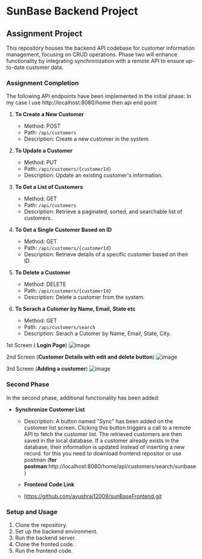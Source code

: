 # SunBase Backend Project
 
## Assignment Project 
 
This repository houses the backend API codebase for customer information management, focusing on CRUD operations. Phase two will enhance functionality by integrating synchronization with a remote API to ensure up-to-date customer data.
 
### Assignment Completion
 
The following API endpoints have been implemented in the initial phase:
In my case I use http://localhost:8080/home then api end point
 
1. **To Create a New Customer**
   - Method: POST
   - Path: `/api/customers`
   - Description: Create a new customer in the system.
 
2. **To Update a Customer**
   - Method: PUT
   - Path: `/api/customers/{customerId}`
   - Description: Update an existing customer's information.
 
3. **To Get a List of Customers**
   - Method: GET
   - Path: `/api/customers`
   - Description: Retrieve a paginated, sorted, and searchable list of customers.
 
4. **To Get a Single Customer Based on ID**
   - Method: GET
   - Path: `/api/customers/{customerId}`
   - Description: Retrieve details of a specific customer based on their ID.
 
5. **To Delete a Customer**
   - Method: DELETE
   - Path: `/api/customers/{customerId}`
   - Description: Delete a customer from the system.
  
6. **To Serach a Cutomer by Name, Email, State etc**
   - Method: GET
   - Path: `/api/customers/search`
   - Description: Serach a Cutomer by Name, Email, State, City.
  
1st Screen ( **Login Page**)
![image](https://github.com/ayushraj12009/sunbaseassignmentbackend/assets/51042913/a3bc167d-5861-43b7-a8c6-cdd8738e2b6b)
 
2nd Screen (**Customer Details with edit and delete button**)
![image](https://github.com/ayushraj12009/sunbaseassignmentbackend/assets/51042913/3f526fb6-8af8-4989-a79d-2092f5798e8f)
 
3rd Screen (**Adding a customer**)
![image](https://github.com/ayushraj12009/sunbaseassignmentbackend/assets/51042913/c83677f6-9d2d-4c5b-9165-fd3f1c592c50)
 
 
### Second Phase
 
In the second phase, additional functionality has been added:
 
- **Synchronize Customer List**
  - Description: A button named "Sync" has been added on the customer list screen. Clicking this button triggers a call to a remote API to fetch the customer list. The retrieved customers are then saved in the local database. If a customer already exists in the database, their information is updated instead of inserting a new record. for this you need to download frontend repositor or use postman (**for postman**:http://localhost:8080/home/api/customers/search/sunbase)
 
  - **Frontend Code Link**
  - https://github.com/ayushraj12009/sunBaseFrontend.git
 
### Setup and Usage
 
1. Clone the repository.
2. Set up the backend environment.
3. Run the backend server.
4. Clone the fronted code.
5. Run the frontend code.
